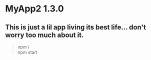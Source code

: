 # MyApp2 1.3.0

## This is just a lil app living its best life... don't worry too much about it.

> npm i  
> npm start
